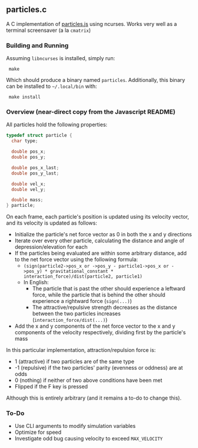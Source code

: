 ## particles.c

A C implementation of [particles.js](https://github.com/cubified/particles.js) using ncurses.  Works very well as a terminal screensaver (a la `cmatrix`)

### Building and Running

Assuming `libncurses` is installed, simply run:

     make

Which should produce a binary named `particles`.  Additionally, this binary can be installed to `~/.local/bin` with:

     make install

### Overview (near-direct copy from the Javascript README)

All particles hold the following properties:

```c
typedef struct particle {
  char type;

  double pos_x;
  double pos_y;

  double pos_x_last;
  double pos_y_last;

  double vel_x;
  double vel_y;

  double mass;
} particle;
```

On each frame, each particle's position is updated using its velocity vector, and its velocity is updated as follows:

- Initialize the particle's net force vector as 0 in both the x and y directions
- Iterate over every other particle, calculating the distance and angle of depression/elevation for each
- If the particles being evaluated are within some arbitrary distance, add to the net force vector using the following formula:
  - `(sign(particle2->pos_x or ->pos_y - particle1->pos_x or ->pos_y) * gravitational_constant * interaction_force)/dist(particle2, particle1)`
  - In English:
    - The particle that is past the other should experience a leftward force, while the particle that is behind the other should experience a rightward force (`sign(...)`)
    - The attractive/repulsive strength decreases as the distance between the two particles increases (`interaction_force/dist(...)`)
- Add the x and y components of the net force vector to the x and y components of the velocity respectively, dividing first by the particle's mass

In this particular implementation, attraction/repulsion force is:

- 1 (attractive) if two particles are of the same type
- -1 (repulsive) if the two particles' parity (evenness or oddness) are at odds
- 0 (nothing) if neither of two above conditions have been met
- Flipped if the F key is pressed

Although this is entirely arbitrary (and it remains a to-do to change this).

### To-Do

- Use CLI arguments to modify simulation variables
- Optimize for speed
- Investigate odd bug causing velocity to exceed `MAX_VELOCITY`
